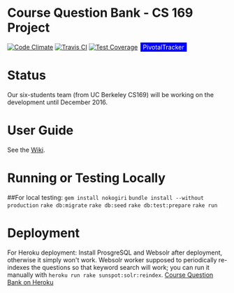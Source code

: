 # Course Question Bank - CS 169 Project
[![Code Climate](https://codeclimate.com/github/hrzlvn/coursequestionbank/badges/gpa.svg)](https://codeclimate.com/github/hrzlvn/coursequestionbank)
[![Travis CI](https://travis-ci.org/hrzlvn/coursequestionbank.svg?branch=master)](https://travis-ci.org/hrzlvn/coursequestionbank)
[![Test Coverage](https://codeclimate.com/github/hrzlvn/coursequestionbank/badges/coverage.svg)](https://codeclimate.com/github/hrzlvn/coursequestionbank/coverage)
<span style="background-color: blue; text-decoration:none; font: Verdana 7px bold; color:white; padding: 2px; margin: 2px;" ><a style="background-color: blue; text-decoration:none; font: Verdana 7px bold; color:white; padding: 2px; margin: 2px;" href="https://www.pivotaltracker.com/n/projects/1544183">PivotalTracker</a></span>

# Status
Our six-students team (from UC Berkeley CS169) will be working on the development until December 2016.

# User Guide
See the [Wiki](https://github.com/saasbook/coursequestionbank/wiki).

# Running or Testing Locally
##For local testing:
`gem install nokogiri`
`bundle install --without production`
`rake db:migrate`
`rake db:seed`
`rake db:test:prepare`
`rake run`

# Deployment
For Heroku deployment:
Install ProsgreSQL and Websolr after deployment, otherwise it simply won't work.
Websolr worker supposed to periodically re-indexes the questions so that keyword search will work; you can run it manually with `heroku run rake sunspot:solr:reindex`. [Course Question Bank on Heroku](https://coursequestionbank.herokuapp.com/)

